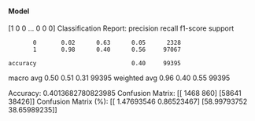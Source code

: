 #### Model
[1 0 0 ... 0 0 0]
Classification Report:
              precision    recall  f1-score   support

           0       0.02      0.63      0.05      2328
           1       0.98      0.40      0.56     97067

    accuracy                           0.40     99395
   macro avg       0.50      0.51      0.31     99395
weighted avg       0.96      0.40      0.55     99395

Accuracy: 0.4013682780823985
Confusion Matrix:
[[ 1468   860]
 [58641 38426]]
Confusion Matrix (%):
[[ 1.47693546  0.86523467]
 [58.99793752 38.65989235]]
